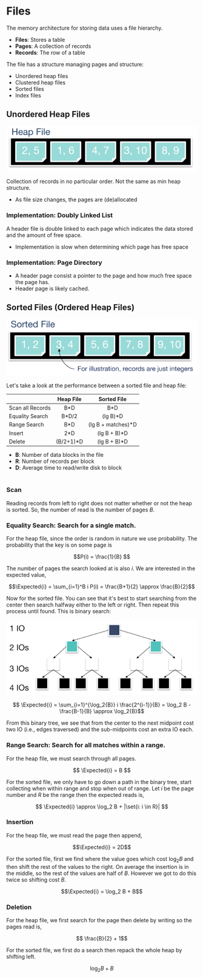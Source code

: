 #  Files

The memory architecture for storing data uses a file hierarchy.

* **Files**: Stores a table
* **Pages**: A collection of records
* **Records**: The row of a table

The file has a structure managing pages and structure:

* Unordered heap files
* Clustered heap files
* Sorted files
* Index files

## Unordered Heap Files

![](2018-09-11-13-54-37.png )

Collection of records in no particular order. Not the same as min heap structure.

* As file size changes, the pages are (de)allocated

### Implementation: Doubly Linked List

A header file is double linked to each page which indicates the data stored and the amount of free space.

* Implementation is slow when determining which page has free space

### Implementation: Page Directory

* A header page consist a pointer to the page and how much free space the page has.
* Header page is likely cached.

## Sorted Files (Ordered Heap Files)

![](2018-09-11-13-59-40.png)

Let's take a look at the performance between a sorted file and heap file:


|                  | Heap File |    Sorted File      |
| ---------------- | :-------: | :-----------------: |
| Scan all Records |    B*D    |        B*D          |
| Equality Search  |   B*D/2   |      (lg B)*D       |
| Range Search     |    B*D    | (lg B + matches)*D  |
| Insert           |    2*D    |    (lg B + B)*D     |
| Delete           |   (B/2+1)*D   |    (lg B + B)*D |

* **B**: Number of data blocks in the file
* **R**: Number of records per block
* **D**: Average time to read/write disk to block
<br><br>

### Scan
Reading records from left to right does not matter whether or not the heap is sorted. So, the number of read is the number of pages $B$.

### Equality Search: Search for a single match.

For the heap file, since the order is random in nature we use probability. The probability that the key is on some page is

$$P(i) = \frac{1}{B} $$

The number of pages the search looked at is also $i$. We are interested in the expected value,

$$\Expected{i} = \sum_{i=1}^B i P(i) = \frac{B+1}{2} \approx \frac{B}{2}$$

Now for the sorted file. You can see that it's best to start searching from the center then search halfway either to the left or right. Then repeat this process until found. This is binary search:

![](2018-09-11-14-30-25.png)

$$ \Expected{i} = \sum_{i=1}^{\log_2{B}} i \frac{2^{i-1}}{B} = \log_2 B - \frac{B-1}{B}  \approx \log_2{B}$$

From this binary tree, we see that from the center to the next midpoint cost two IO (i.e., edges traversed) and the sub-midpoints cost an extra IO each.

### Range Search: Search for all matches within a range.

For the heap file, we must search through all pages.

$$ \Expected{i} = B $$

For the sorted file, we only have to go down a path in the binary tree, start collecting when within range and stop when out of range. Let $i$ be the page number and $R$ be the range then the expected reads is,

$$ \Expected{i} \approx \log_2 B + |\set{i: i \in R}| $$

### Insertion

For the heap file, we must read the page then append,

$$\Expected{i} = 2D$$

For the sorted file, first we find where the value goes which cost $\log_2 B$ and then shift the rest of the values to the right. On average the insertion is in the middle, so the rest of the values are half of $B$. However we got to do this twice so shifting cost $B$.

$$\Expected{i} = \log_2 B + B$$

### Deletion

For the heap file, we first search for the page then delete by writing so the pages read is,

$$ \frac{B}{2} + 1$$

For the sorted file, we first do a search then repack the whole heap by shifting left.

$$ \log_2{B} + B $$